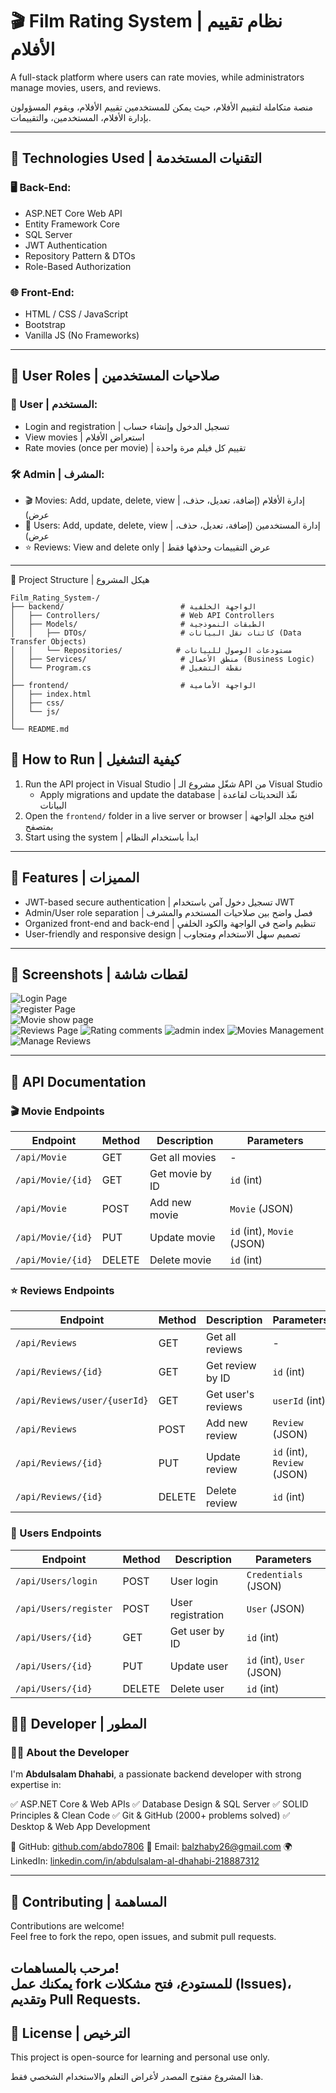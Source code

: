 # 🎬 Film Rating System | نظام تقييم الأفلام

A full-stack platform where users can rate movies, while administrators manage movies, users, and reviews.

منصة متكاملة لتقييم الأفلام، حيث يمكن للمستخدمين تقييم الأفلام، ويقوم المسؤولون بإدارة الأفلام، المستخدمين، والتقييمات.

---

## 🔧 Technologies Used | التقنيات المستخدمة

### 🖥 Back-End:
- ASP.NET Core Web API  
- Entity Framework Core  
- SQL Server  
- JWT Authentication  
- Repository Pattern & DTOs  
- Role-Based Authorization

### 🌐 Front-End:
- HTML / CSS / JavaScript  
- Bootstrap  
- Vanilla JS (No Frameworks)

---

## 👥 User Roles | صلاحيات المستخدمين

### 👤 User | المستخدم:
- Login and registration | تسجيل الدخول وإنشاء حساب  
- View movies | استعراض الأفلام  
- Rate movies (once per movie) | تقييم كل فيلم مرة واحدة  

### 🛠 Admin | المشرف:
- 🎬 Movies: Add, update, delete, view | إدارة الأفلام (إضافة، تعديل، حذف، عرض)  
- 👤 Users: Add, update, delete, view | إدارة المستخدمين (إضافة، تعديل، حذف، عرض)  
- ⭐ Reviews: View and delete only | عرض التقييمات وحذفها فقط  

---

📁 Project Structure | هيكل المشروع
```
Film_Rating_System-/
├── backend/                          # الواجهة الخلفية
│   ├── Controllers/                  # Web API Controllers
│   ├── Models/                       # الطبقات النموذجية
│   │   ├── DTOs/                     # كائنات نقل البيانات (Data Transfer Objects)
│   │   └── Repositories/            # مستودعات الوصول للبيانات
│   ├── Services/                     # منطق الأعمال (Business Logic)
│   └── Program.cs                    # نقطة التشغيل
│
├── frontend/                         # الواجهة الأمامية
│   ├── index.html
│   ├── css/
│   └── js/
│
└── README.md  
```
## 🚀 How to Run | كيفية التشغيل

1. Run the API project in Visual Studio | شغّل مشروع الـ API من Visual Studio  
   - Apply migrations and update the database | نفّذ التحديثات لقاعدة البيانات  
2. Open the `frontend/` folder in a live server or browser | افتح مجلد الواجهة بمتصفح  
3. Start using the system | ابدأ باستخدام النظام

---

## 🌟 Features | المميزات

- JWT-based secure authentication | تسجيل دخول آمن باستخدام JWT  
- Admin/User role separation | فصل واضح بين صلاحيات المستخدم والمشرف  
- Organized front-end and back-end | تنظيم واضح في الواجهة والكود الخلفي  
- User-friendly and responsive design | تصميم سهل الاستخدام ومتجاوب

---

## 📸 Screenshots | لقطات شاشة

![Login Page](https://github.com/abdo7806/Film_Rating_System-/blob/main/1.png?raw=true)  
![register Page](https://github.com/abdo7806/Film_Rating_System-/blob/main/9.png?raw=true)  
![Movie show page](https://github.com/abdo7806/Film_Rating_System-/blob/main/2.png?raw=true)  
![Reviews Page](https://github.com/abdo7806/Film_Rating_System-/blob/main/3.png?raw=true)
![Rating comments](https://github.com/abdo7806/Film_Rating_System-/blob/main/4.png?raw=true)
![admin index](https://github.com/abdo7806/Film_Rating_System-/blob/main/5.png?raw=true)
![Movies Management](https://github.com/abdo7806/Film_Rating_System-/blob/main/6.png?raw=true)
![Manage Reviews](https://github.com/abdo7806/Film_Rating_System-/blob/main/8.png?raw=true)

---

## 📡 API Documentation

### 🎬 Movie Endpoints
| Endpoint | Method | Description | Parameters |
|----------|--------|-------------|------------|
| `/api/Movie` | GET | Get all movies | - |
| `/api/Movie/{id}` | GET | Get movie by ID | `id` (int) |
| `/api/Movie` | POST | Add new movie | `Movie` (JSON) |
| `/api/Movie/{id}` | PUT | Update movie | `id` (int), `Movie` (JSON) |
| `/api/Movie/{id}` | DELETE | Delete movie | `id` (int) |

### ⭐ Reviews Endpoints
| Endpoint | Method | Description | Parameters |
|----------|--------|-------------|------------|
| `/api/Reviews` | GET | Get all reviews | - |
| `/api/Reviews/{id}` | GET | Get review by ID | `id` (int) |
| `/api/Reviews/user/{userId}` | GET | Get user's reviews | `userId` (int) |
| `/api/Reviews` | POST | Add new review | `Review` (JSON) |
| `/api/Reviews/{id}` | PUT | Update review | `id` (int), `Review` (JSON) |
| `/api/Reviews/{id}` | DELETE | Delete review | `id` (int) |

### 👤 Users Endpoints
| Endpoint | Method | Description | Parameters |
|----------|--------|-------------|------------|
| `/api/Users/login` | POST | User login | `Credentials` (JSON) |
| `/api/Users/register` | POST | User registration | `User` (JSON) |
| `/api/Users/{id}` | GET | Get user by ID | `id` (int) |
| `/api/Users/{id}` | PUT | Update user | `id` (int), `User` (JSON) |
| `/api/Users/{id}` | DELETE | Delete user | `id` (int) |

## 👨‍💻 Developer | المطور

### 🙋‍♂️ About the Developer

I'm **Abdulsalam Dhahabi**, a passionate backend developer with strong expertise in:

✅ ASP.NET Core & Web APIs
✅ Database Design & SQL Server
✅ SOLID Principles & Clean Code
✅ Git & GitHub (2000+ problems solved)
✅ Desktop & Web App Development

🔗 GitHub: [github.com/abdo7806](https://github.com/abdo7806)
📧 Email: [balzhaby26@gmail.com](mailto:balzhaby26@gmail.com)
🌍 LinkedIn: [linkedin.com/in/abdulsalam-al-dhahabi-218887312](https://linkedin.com/in/abdulsalam-al-dhahabi-218887312)

---

## 🤝 Contributing | المساهمة

Contributions are welcome!  
Feel free to fork the repo, open issues, and submit pull requests.

مرحب بالمساهمات!  
يمكنك عمل fork للمستودع، فتح مشكلات (Issues)، وتقديم Pull Requests.
---


## 📃 License | الترخيص

This project is open-source for learning and personal use only.  


هذا المشروع مفتوح المصدر لأغراض التعلم والاستخدام الشخصي فقط.

